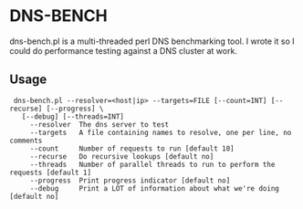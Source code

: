 
DNS-BENCH
====

dns-bench.pl is a multi-threaded perl DNS benchmarking tool.  I wrote it so I could do performance testing against a DNS cluster at work.

Usage 
----

     dns-bench.pl --resolver=<host|ip> --targets=FILE [--count=INT] [--recurse] [--progress] \
       [--debug] [--threads=INT]
         --resolver  The dns server to test
         --targets   A file containing names to resolve, one per line, no comments
         --count     Number of requests to run [default 10]
         --recurse   Do recursive lookups [default no]
         --threads   Number of parallel threads to run to perform the requests [default 1]
         --progress  Print progress indicator [default no]
         --debug     Print a LOT of information about what we're doing [default no]
